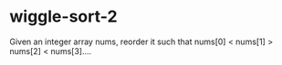 # wiggle-sort-2
Given an integer array nums, reorder it such that nums[0] &lt; nums[1] > nums[2] &lt; nums[3]....
